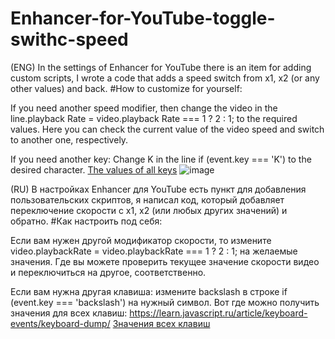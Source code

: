 # Enhancer-for-YouTube-toggle-swithc-speed 
(ENG)
In the settings of Enhancer for YouTube there is an item for adding custom scripts, I wrote a code that adds a speed switch from x1, x2 (or any other values) and back.
#How to customize for yourself:

If you need another speed modifier, then change the video in the line.playback Rate = video.playback Rate === 1 ? 2 : 1; to the required values.
Here you can check the current value of the video speed and switch to another one, respectively.

If you need another key: Change K in the line if (event.key === 'K') to the desired character.
[The values of all keys](https://javascript.info/article/keyboard-events/keyboard-dump/)
![image](https://github.com/user-attachments/assets/6016a976-949c-43f4-8435-eb40169917db)


(RU)
В настройках Enhancer для YouTube есть пункт для добавления пользовательских скриптов, я написал код, который добавляет переключение скорости с x1, x2 (или любых других значений) и обратно.
#Как настроить под себя:

Если вам нужен другой модификатор скорости, то измените video.playbackRate = video.playbackRate === 1 ? 2 : 1; на желаемые значения.
Где вы можете проверить текущее значение скорости видео и переключиться на другое, соответственно.

Если вам нужна другая клавиша: измените backslash в строке if (event.key === 'backslash') на нужный символ.
Вот где можно получить значения для всех клавиш:
https://learn.javascript.ru/article/keyboard-events/keyboard-dump/
[Значения всех клавиш](https://learn.javascript.ru/article/keyboard-events/keyboard-dump/)
